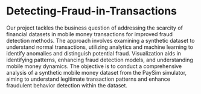 # Detecting-Fraud-in-Transactions
Our project tackles the business question of addressing the scarcity of financial datasets in mobile money transactions for improved fraud detection methods. The approach involves examining a synthetic dataset to understand normal transactions, utilizing analytics and machine learning to identify anomalies and distinguish potential fraud. Visualization aids in identifying patterns, enhancing fraud detection models, and understanding mobile money dynamics. The objective is to conduct a comprehensive analysis of a synthetic mobile money dataset from the PaySim simulator, aiming to understand legitimate transaction patterns and enhance fraudulent behavior detection within the dataset.
